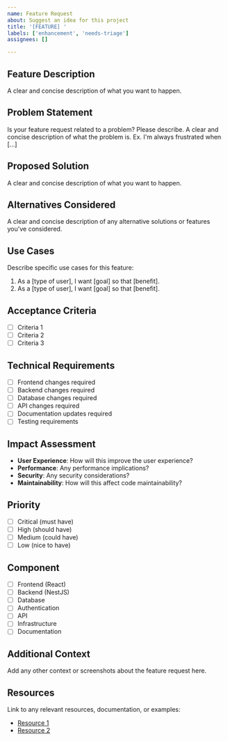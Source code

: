 ```yaml
---
name: Feature Request
about: Suggest an idea for this project
title: '[FEATURE] '
labels: ['enhancement', 'needs-triage']
assignees: []

---
```


## Feature Description
A clear and concise description of what you want to happen.

## Problem Statement
Is your feature request related to a problem? Please describe.
A clear and concise description of what the problem is. Ex. I'm always frustrated when [...]

## Proposed Solution
A clear and concise description of what you want to happen.

## Alternatives Considered
A clear and concise description of any alternative solutions or features you've considered.

## Use Cases
Describe specific use cases for this feature:
1. As a [type of user], I want [goal] so that [benefit].
2. As a [type of user], I want [goal] so that [benefit].

## Acceptance Criteria
- [ ] Criteria 1
- [ ] Criteria 2
- [ ] Criteria 3

## Technical Requirements
- [ ] Frontend changes required
- [ ] Backend changes required
- [ ] Database changes required
- [ ] API changes required
- [ ] Documentation updates required
- [ ] Testing requirements

## Impact Assessment
- **User Experience**: How will this improve the user experience?
- **Performance**: Any performance implications?
- **Security**: Any security considerations?
- **Maintainability**: How will this affect code maintainability?

## Priority
- [ ] Critical (must have)
- [ ] High (should have)
- [ ] Medium (could have)
- [ ] Low (nice to have)

## Component
- [ ] Frontend (React)
- [ ] Backend (NestJS)
- [ ] Database
- [ ] Authentication
- [ ] API
- [ ] Infrastructure
- [ ] Documentation

## Additional Context
Add any other context or screenshots about the feature request here.

## Resources
Link to any relevant resources, documentation, or examples:
- [Resource 1](url)
- [Resource 2](url)